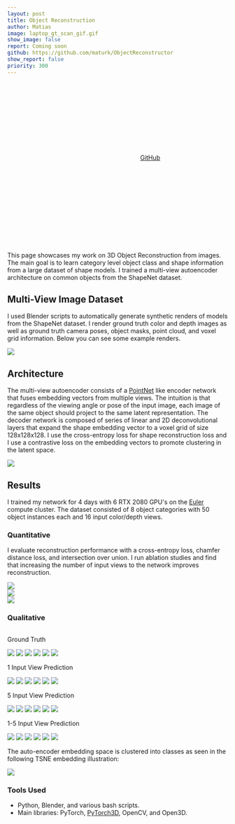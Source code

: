 ```yaml
---
layout: post
title: Object Reconstruction
author: Matias
image: laptop_gt_scan_gif.gif
show_image: false
report: Coming soon
github: https://github.com/maturk/ObjectReconstructor
show_report: false
priority: 300
---
```


<div style="margin-top: 2em"></div>
  <div class="row">
  <div class = "column">
    <p class="project-links">
        <svg class="svg-icon grey"><use xlink:href="{{ '/assets/minima-social-icons.svg#github' | relative_url }}"></use></svg>
        <a href="{{ page.github }}" target="_blank">GitHub</a>
    </p> 
    </div>
    <div class = "column">
    <p class="project-links">
        <svg class="svg-icon grey"><use xlink:href="{{ '/assets/minima-social-icons.svg#pdf' | relative_url }}"></use></svg>
    </p> 
    </div>
    <p>
    This page showcases my work on 3D Object Reconstruction from images. The main goal is to learn category level object class and shape information from a large dataset of shape models. I trained a multi-view autoencoder architecture on common objects from the ShapeNet dataset.  </p>
    <div class="row">
    <h2>Multi-View Image Dataset</h2>
    <p> I used Blender scripts to automatically generate synthetic renders of models from the ShapeNet dataset. I render ground truth color and depth images as well as ground truth camera poses, object masks, point cloud, and voxel grid information. Below you can see some example renders. 
    </p>
    <div class = 'normal-image'>
        <img src="../assets/images/dataset.png" class="">
    </div>  
    <h2>Architecture</h2>
    <p> The multi-view autoencoder consists of a <a href="https://arxiv.org/abs/1612.00593">PointNet</a> like encoder network that fuses embedding vectors from multiple views. The intuition is that regardless of the viewing angle or pose of the input image, each image of the same object should project to the same latent representation. The decoder network is composed of series of linear and 2D deconvolutional layers that expand the shape embedding vector to a voxel grid of size 128x128x128. I use the cross-entropy loss for shape reconstruction loss and I use a contrastive loss on the embedding vectors to promote clustering in the latent space. </p>
    <div class = 'normal-image'>
        <img src="../assets/images/reconstruction/architecture_diagram.png" class="">
    </div>  
    <h2>Results</h2>
    <p>I trained my network for 4 days with 6 RTX 2080 GPU's on the <a href = "https://scicomp.ethz.ch/wiki/Euler">Euler</a> compute cluster. The dataset consisted of 8 object categories with 50 object instances each and 16 input color/depth views.
    </p>
    <h3>Quantitative</h3>
    <p> I evaluate reconstruction performance with a cross-entropy loss, chamfer distance loss, and intersection over union. I run ablation studies and find that increasing the number of input views to the network improves reconstruction.<p>
    <div class = "row">
      <img src="../assets/images/table_res.png" class="">
    </div>
   <div class="row">
        <div class = "column">
        <img src="../assets/images/graph2.png" class="">
        </div>
        <div class = "column"> 
            <img src="../assets/images/graph.png" class="">
        </div>
    </div>
    <h3>Qualitative</h3>
    <div class="row">
        <div class = "column">
        <div class = "column">
        <p class>Ground Truth</p>
            <img src="../assets/images/reconstruction/bottle_gt_scan_gif.gif" class="">
            <img src="../assets/images/reconstruction/can_gt_scan_gif.gif" class="">
            <img src="../assets/images/reconstruction/cellphone_gt_scan_gif.gif" class="">
            <img src="../assets/images/reconstruction/display_gt_scan_gif.gif" class="">
            <img src="../assets/images/reconstruction/laptop_gt_scan_gif.gif" class="">
            <img src="../assets/images/reconstruction/camera_gt_scan_gif.gif" class="">
        </div> 
        <div class = "column">
        <p class>1 Input View Prediction</p>
            <img src="../assets/images/reconstruction/bottle_scan_1_view_gif.gif" class="">
            <img src="../assets/images/reconstruction/can_scan_1_view_gif.gif" class="">
            <img src="../assets/images/reconstruction/cellphone_scan_1_view_gif.gif" class="">
            <img src="../assets/images/reconstruction/display_scan_1_new_gif.gif" class="">
            <img src="../assets/images/reconstruction/laptop_scan_1_view_gif.gif" class="">
            <img src="../assets/images/reconstruction/camera_scan_1_view_gif.gif" class="">
        </div>
        </div>
        <div class = "column">
        <div class = "column"> 
        <p class>5 Input View Prediction</p>
            <img src="../assets/images/reconstruction/bottle_scan_5_view_gif.gif" class="">
            <img src="../assets/images/reconstruction/can_scan_5_view_gif.gif" class="">
            <img src="../assets/images/reconstruction/cellphone_scan_5_view_gif.gif" class="">
            <img src="../assets/images/reconstruction/display_scan_5_new_gif.gif" class="">
            <img src="../assets/images/reconstruction/laptop_scan_5_view_gif.gif" class="">
            <img src="../assets/images/reconstruction/camera_scan_5_view_gif.gif" class="">
        </div>
        <div class = "column">
        <p class>1-5 Input View Prediction</p> 
            <img src="../assets/images/reconstruction/bottle_gif.gif" class="">
            <img src="../assets/images/reconstruction/can_gif.gif" class="">
            <img src="../assets/images/reconstruction/cellphone_gif.gif" class="">
            <img src="../assets/images/reconstruction/display_new_gif.gif" class="">
            <img src="../assets/images/reconstruction/laptop_gif.gif" class="">
            <img src="../assets/images/reconstruction/camera_gif.gif" class="">
        </div>
    </div>
    <p>The auto-encoder embedding space is clustered into classes as seen in the following TSNE embedding illustration:</p>
     <div class = 'normal-image'>
        <img src="../assets/images/tsne_okay_4.png" max-width='10%'>
    </div>  
    <h3>Tools Used</h3>
    <ul>
        <li>Python, Blender, and various bash scripts.</li>
        <li>Main libraries: PyTorch, <a href="https://github.com/facebookresearch/pytorch3d">PyTorch3D</a>, OpenCV, and Open3D.</li>
    </ul>